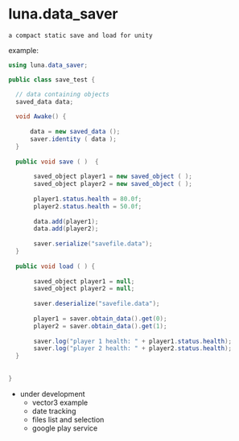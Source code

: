 # luna.data_saver
`a compact static save and load for unity`

example:
```csharp
using luna.data_saver;

public class save_test {

  // data containing objects
  saved_data data;
  
  void Awake() {
  
      data = new saved_data ();
      saver.identity ( data ); 
  }
  
  public void save ( )  {
  
       saved_object player1 = new saved_object ( );
       saved_object player2 = new saved_object ( );
       
       player1.status.health = 80.0f;
       player2.status.health = 50.0f;
       
       data.add(player1);
       data.add(player2);
       
       saver.serialize("savefile.data");
  }
  
  public void load ( ) {
  
       saved_object player1 = null;
       saved_object player2 = null;
       
       saver.deserialize("savefile.data");
       
       player1 = saver.obtain_data().get(0);
       player2 = saver.obtain_data().get(1);
             
       saver.log("player 1 health: " + player1.status.health);
       saver.log("player 2 health: " + player2.status.health); 
  }
  
  
}
```

- under development
  + vector3 example
  + date tracking
  + files list and selection
  + google play service
